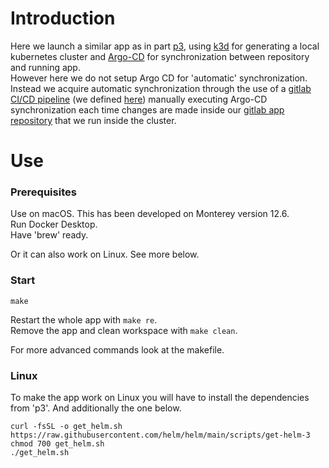 # Introduction
Here we launch a similar app as in part [p3](https://github.com/Aglorios17/Inception_Of_Things_19/tree/main/p3), using [k3d](https://github.com/artainmo/DevOps/tree/main/kubernetes#k3d---launch-local-kubernetes-cluster) for generating a local kubernetes cluster and [Argo-CD](https://github.com/artainmo/DevOps/tree/main/kubernetes#argo-cd) for synchronization between repository and running app.<br>
However here we do not setup Argo CD for 'automatic' synchronization. Instead we acquire automatic synchronization through the use of a [gitlab CI/CD pipeline](https://github.com/artainmo/DevOps/tree/main/gitlab#gitlab-cicd-pipeline) (we defined [here](https://gitlab.com/artainmo/inception-of-things/-/blob/master/.gitlab-ci.yml)) manually executing Argo-CD synchronization each time changes are made inside our [gitlab app repository](https://gitlab.com/artainmo/inception-of-things/-/tree/master/app) that we run inside the cluster.

# Use
### Prerequisites
Use on macOS. This has been developed on Monterey version 12.6.<br>
Run Docker Desktop.<br>
Have 'brew' ready.<br>

Or it can also work on Linux. See more below.

### Start
```
make
```
Restart the whole app with `make re`.<br>
Remove the app and clean workspace with `make clean`.<br>

For more advanced commands look at the makefile.

### Linux
To make the app work on Linux you will have to install the dependencies from 'p3'. And additionally the one below.
```
curl -fsSL -o get_helm.sh https://raw.githubusercontent.com/helm/helm/main/scripts/get-helm-3
chmod 700 get_helm.sh
./get_helm.sh
```
